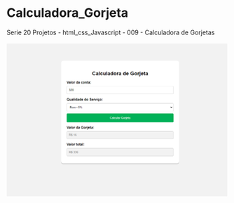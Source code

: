 # Calculadora_Gorjeta
Serie 20 Projetos - html_css_Javascript - 009 - Calculadora de Gorjetas
<br>
<br>
<img src="https://raw.githubusercontent.com/Vistorill/Calculadora_Gorjeta/main/Captura%20de%20tela%202023-10-19%20155816.png">

